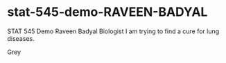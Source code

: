 # stat-545-demo-RAVEEN-BADYAL
STAT 545 Demo
Raveen Badyal
Biologist
I am trying to find a cure for lung diseases.

Grey

